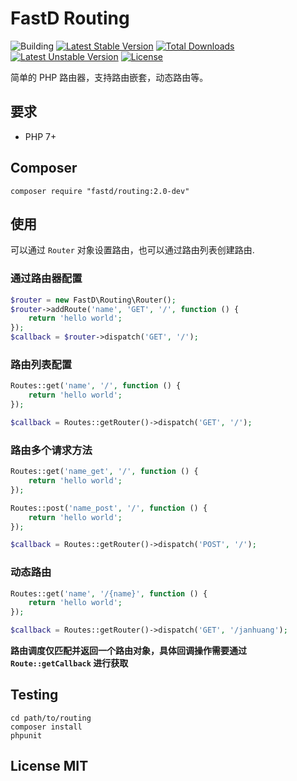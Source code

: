 # FastD Routing

![Building](https://api.travis-ci.org/JanHuang/routing.svg?branch=master)
[![Latest Stable Version](https://poser.pugx.org/fastd/routing/v/stable)](https://packagist.org/packages/fastd/routing) [![Total Downloads](https://poser.pugx.org/fastd/routing/downloads)](https://packagist.org/packages/fastd/routing) [![Latest Unstable Version](https://poser.pugx.org/fastd/routing/v/unstable)](https://packagist.org/packages/fastd/routing) [![License](https://poser.pugx.org/fastd/routing/license)](https://packagist.org/packages/fastd/routing)

简单的 PHP 路由器，支持路由嵌套，动态路由等。

## 要求

* PHP 7+

## Composer

```
composer require "fastd/routing:2.0-dev"
```

## 使用

可以通过 `Router` 对象设置路由，也可以通过路由列表创建路由.

### 通过路由器配置

```php
$router = new FastD\Routing\Router();
$router->addRoute('name', 'GET', '/', function () {
    return 'hello world';
});
$callback = $router->dispatch('GET', '/');
```

### 路由列表配置

```php
Routes::get('name', '/', function () {
    return 'hello world';
});

$callback = Routes::getRouter()->dispatch('GET', '/');
```

### 路由多个请求方法

```php
Routes::get('name_get', '/', function () {
    return 'hello world';
});

Routes::post('name_post', '/', function () {
    return 'hello world';
});

$callback = Routes::getRouter()->dispatch('POST', '/');
```

### 动态路由

```php
Routes::get('name', '/{name}', function () {
    return 'hello world';
});

$callback = Routes::getRouter()->dispatch('GET', '/janhuang');
```

**路由调度仅匹配并返回一个路由对象，具体回调操作需要通过 `Route::getCallback` 进行获取**

## Testing

```
cd path/to/routing
composer install
phpunit
```

## License MIT
